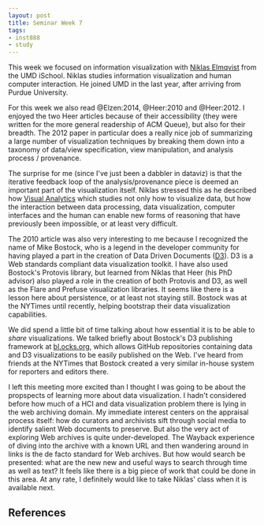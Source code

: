 ```yaml
---
layout: post
title: Seminar Week 7
tags:
- inst888
- study
---
```



This week we focused on information visualization with [Niklas Elmqvist] from the UMD iSchool. Niklas studies information visualization and human computer interaction. He joined UMD in the last year, after arriving from Purdue University. 

For this week we also read @Elzen:2014, @Heer:2010 and @Heer:2012.  I enjoyed the two Heer articles because of their accessibility (they were written for the more general readership of ACM Queue), but also for their breadth. The 2012 paper in particular does a really nice job of summarizing a large number of visualization techniques by breaking them down into a taxonomy of data/view specification, view manipulation, and analysis process / provenance.

The surprise for me (since I've just been a dabbler in dataviz) is that the iterative feedback loop of the analysis/provenance piece is deemed an important part of the visualization itself. Niklas stressed this as he described how [Visual Analytics] which studies not only how to visualize data, but how the interaction between data processing, data visualization, computer interfaces and the human can enable new forms of reasoning that have previously been impossible, or at least very difficult.

The 2010 article was also very interesting to me because I recognized the name of Mike Bostock, who is a legend in the developer community for having played a part in the creation of Data Driven Documents ([D3]). D3 is a Web standards compliant data visualization toolkit. I have also used Bostock's Protovis library, but learned from Niklas that Heer (his PhD advisor) also played a role in the creation of both Protovis and D3, as well as the Flare and Prefuse visualization libraries. It seems like there is a lesson here about persistence, or at least not staying still. Bostock was at the NYTimes until recently, helping bootstrap their data visualization capabilities. 

We did spend a little bit of time talking about how essential it is to be able to *share* visualizations. We talked briefly about Bostock's D3 publishing framework at [bl.ocks.org], which allows GitHub repositories containing data and D3 visualizations to be easily published on the Web. I've heard from friends at the NYTimes that Bostock created a very similar in-house system for reporters and editors there. 

I left this meeting more excited than I thought I was going to be about the propspects of learning more about data visualization. I hadn't considered before how much of a HCI and data visualization problem there is lying in the web archiving domain. My immediate interest centers on the appraisal process itself: how do curators and archivists sift through social media to identify salient Web documents to preserve. But also the very act of exploring Web archives is quite under-developed. The Wayback experience of diving into the archive with a known URL and then wandering around in links is the de facto standard for Web archives. But how would search be presented: what are the new new and useful ways to search through time as well as text? It feels like there is a big piece of work that could be done in this area. At any rate, I definitely would like to take Niklas' class when it is available next.

## References

[D3]: http://d3js.org/
[Niklas Elmqvist]: https://twitter.com/nelmqvist
[Visual Analytics]: https://en.wikipedia.org/wiki/Visual_analytics
[bl.ocks.org]: http://bl.ocks.org/

